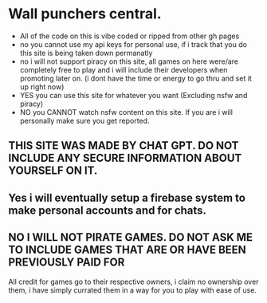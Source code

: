 # Wall punchers central.
 - All of the code on this is vibe coded or ripped from other gh pages
 - no you cannot use my api keys for personal use, if i track that you do this site is being taken down permanatly
 - no i will not support piracy on this site, all games on here were/are completely free to play and i will include their developers when promoting later on. (i dont have the time or energy to go thru and set it up right now)
 - YES you can use this site for whatever you want (Excluding nsfw and piracy)
 - NO you CANNOT watch nsfw content on this site. If you are i will personally make sure you get reported.

## THIS SITE WAS MADE BY CHAT GPT. DO NOT INCLUDE ANY SECURE INFORMATION ABOUT YOURSELF ON IT.
## Yes i will eventually setup a firebase system to make personal accounts and for chats.
## NO I WILL NOT PIRATE GAMES. DO NOT ASK ME TO INCLUDE GAMES THAT ARE OR HAVE BEEN PREVIOUSLY PAID FOR

All credit for games go to their respective owners, i claim no ownership over them, i have simply currated them in a way for you to play with ease of use.
